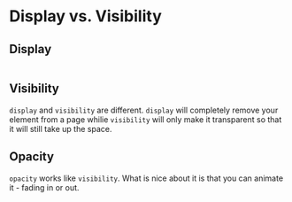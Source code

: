 # Display vs. Visibility

## Display
```css

```

## Visibility
`display` and `visibility` are different. `display` will completely remove your element from a page whilie `visibility` will only make it transparent so that it will still take up the space.

## Opacity
`opacity` works like `visibility`. What is nice about it is that you can animate it - fading in or out.
